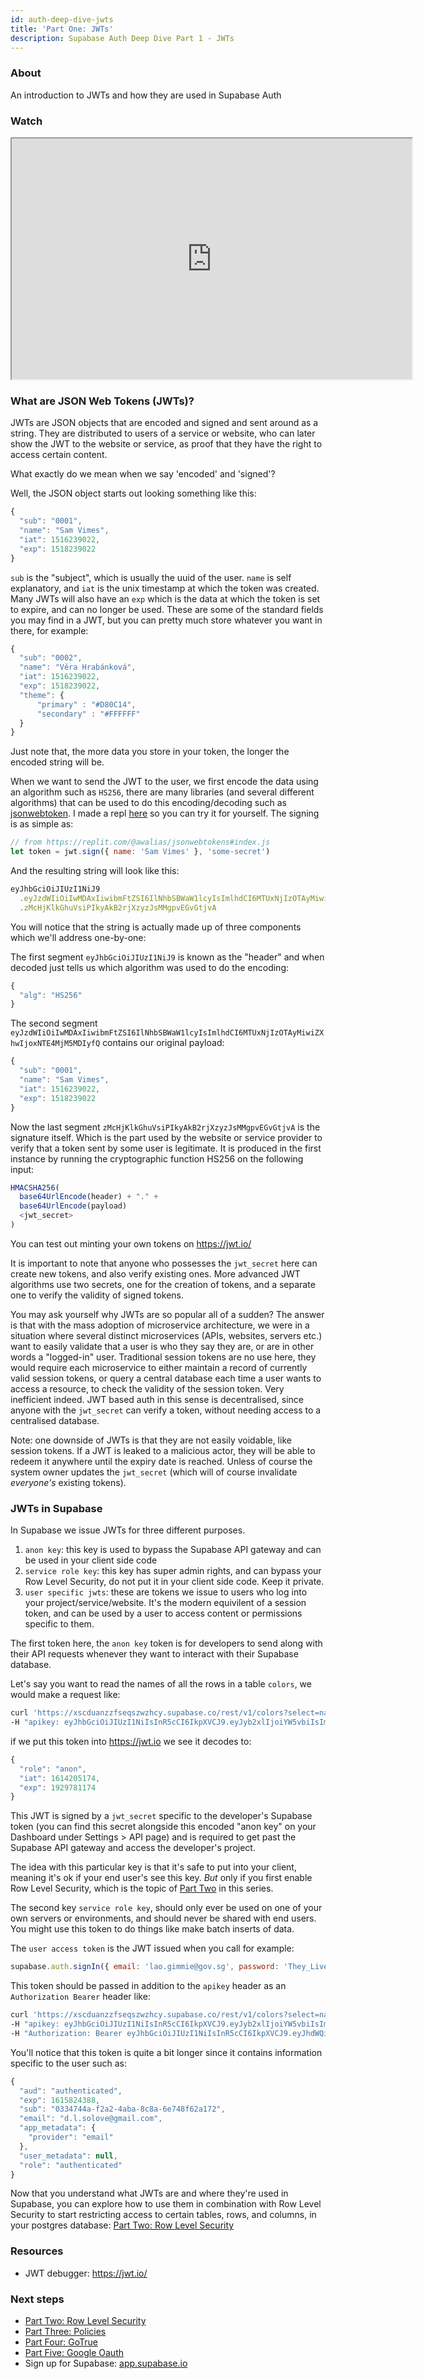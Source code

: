 ```yaml
---
id: auth-deep-dive-jwts
title: 'Part One: JWTs'
description: Supabase Auth Deep Dive Part 1 - JWTs
---
```


### About

An introduction to JWTs and how they are used in Supabase Auth

### Watch

<iframe className="w-full video-with-border" width="640" height="385" src="https://www.youtube-nocookie.com/embed/v3Exg5YpJvE" frameBorder="1" allow="accelerometer; autoplay; clipboard-write; encrypted-media; gyroscope; picture-in-picture" allowFullScreen></iframe>

### What are JSON Web Tokens (JWTs)?

JWTs are JSON objects that are encoded and signed and sent around as a string. They are distributed to users of a service or website, who can later show the JWT to the website or service, as proof that they have the right to access certain content.

What exactly do we mean when we say 'encoded' and 'signed'?

Well, the JSON object starts out looking something like this:

```js
{
  "sub": "0001",
  "name": "Sam Vimes",
  "iat": 1516239022,
  "exp": 1518239022
}
```

`sub` is the "subject", which is usually the uuid of the user. `name` is self explanatory, and `iat` is the unix timestamp at which the token was created. Many JWTs will also have an `exp` which is the data at which the token is set to expire, and can no longer be used. These are some of the standard fields you may find in a JWT, but you can pretty much store whatever you want in there, for example:

```js
{
  "sub": "0002",
  "name": "Věra Hrabánková",
  "iat": 1516239022,
  "exp": 1518239022,
  "theme": {
      "primary" : "#D80C14",
      "secondary" : "#FFFFFF"
  }
}
```

Just note that, the more data you store in your token, the longer the encoded string will be.

When we want to send the JWT to the user, we first encode the data using an algorithm such as `HS256`, there are many libraries (and several different algorithms) that can be used to do this encoding/decoding such as [jsonwebtoken](https://www.npmjs.com/package/jsonwebtoken). I made a repl [here](https://replit.com/@awalias/jsonwebtokens#index.js) so you can try it for yourself. The signing is as simple as:

```js
// from https://replit.com/@awalias/jsonwebtokens#index.js
let token = jwt.sign({ name: 'Sam Vimes' }, 'some-secret')
```

And the resulting string will look like this:

```js
eyJhbGciOiJIUzI1NiJ9
  .eyJzdWIiOiIwMDAxIiwibmFtZSI6IlNhbSBWaW1lcyIsImlhdCI6MTUxNjIzOTAyMiwiZXhwIjoxNTE4MjM5MDIyfQ
  .zMcHjKlkGhuVsiPIkyAkB2rjXzyzJsMMgpvEGvGtjvA
```

You will notice that the string is actually made up of three components which we'll address one-by-one:

The first segment `eyJhbGciOiJIUzI1NiJ9` is known as the "header" and when decoded just tells us which algorithm was used to do the encoding:

```js
{
  "alg": "HS256"
}
```

The second segment `eyJzdWIiOiIwMDAxIiwibmFtZSI6IlNhbSBWaW1lcyIsImlhdCI6MTUxNjIzOTAyMiwiZXhwIjoxNTE4MjM5MDIyfQ` contains our original payload:

```js
{
  "sub": "0001",
  "name": "Sam Vimes",
  "iat": 1516239022,
  "exp": 1518239022
}
```

Now the last segment `zMcHjKlkGhuVsiPIkyAkB2rjXzyzJsMMgpvEGvGtjvA` is the signature itself. Which is the part used by the website or service provider to verify that a token sent by some user is legitimate. It is produced in the first instance by running the cryptographic function HS256 on the following input:

```js
HMACSHA256(
  base64UrlEncode(header) + "." +
  base64UrlEncode(payload)
  <jwt_secret>
)
```

You can test out minting your own tokens on https://jwt.io/

It is important to note that anyone who possesses the `jwt_secret` here can create new tokens, and also verify existing ones. More advanced JWT algorithms use two secrets, one for the creation of tokens, and a separate one to verify the validity of signed tokens.

You may ask yourself why JWTs are so popular all of a sudden? The answer is that with the mass adoption of microservice architecture, we were in a situation where several distinct microservices (APIs, websites, servers etc.) want to easily validate that a user is who they say they are, or are in other words a "logged-in" user. Traditional session tokens are no use here, they would require each microservice to either maintain a record of currently valid session tokens, or query a central database each time a user wants to access a resource, to check the validity of the session token. Very inefficient indeed. JWT based auth in this sense is decentralised, since anyone with the `jwt_secret` can verify a token, without needing access to a centralised database.

Note: one downside of JWTs is that they are not easily voidable, like session tokens. If a JWT is leaked to a malicious actor, they will be able to redeem it anywhere until the expiry date is reached. Unless of course the system owner updates the `jwt_secret` (which will of course invalidate _everyone's_ existing tokens).

### JWTs in Supabase

In Supabase we issue JWTs for three different purposes.

1. `anon key`: this key is used to bypass the Supabase API gateway and can be used in your client side code
2. `service role key`: this key has super admin rights, and can bypass your Row Level Security, do not put it in your client side code. Keep it private.
3. `user specific jwts`: these are tokens we issue to users who log into your project/service/website. It's the modern equivilent of a session token, and can be used by a user to access content or permissions specific to them.

The first token here, the `anon key` token is for developers to send along with their API requests whenever they want to interact with their Supabase database.

Let's say you want to read the names of all the rows in a table `colors`, we would make a request like:

```bash
curl 'https://xscduanzzfseqszwzhcy.supabase.co/rest/v1/colors?select=name' \
-H "apikey: eyJhbGciOiJIUzI1NiIsInR5cCI6IkpXVCJ9.eyJyb2xlIjoiYW5vbiIsImlhdCI6MTYxNDIwNTE3NCwiZXhwIjoxOTI5NzgxMTc0fQ.-NBR1WnZyQGpRLdXJfgfpszoZ0EeE6KHatJsDPLIX8c"
```

if we put this token into https://jwt.io we see it decodes to:

```js
{
  "role": "anon",
  "iat": 1614205174,
  "exp": 1929781174
}
```

This JWT is signed by a `jwt_secret` specific to the developer's Supabase token (you can find this secret alongside this encoded "anon key" on your Dashboard under Settings > API page) and is required to get past the Supabase API gateway and access the developer's project.

The idea with this particular key is that it's safe to put into your client, meaning it's ok if your end user's see this key. _But_ only if you first enable Row Level Security, which is the topic of [Part Two](/docs/learn/auth-deep-dive/auth-row-level-security) in this series.

The second key `service role key`, should only ever be used on one of your own servers or environments, and should never be shared with end users. You might use this token to do things like make batch inserts of data.

The `user access token` is the JWT issued when you call for example:

```js
supabase.auth.signIn({ email: 'lao.gimmie@gov.sg', password: 'They_Live_1988!' })
```

This token should be passed in addition to the `apikey` header as an `Authorization Bearer` header like:

```bash
curl 'https://xscduanzzfseqszwzhcy.supabase.co/rest/v1/colors?select=name' \
-H "apikey: eyJhbGciOiJIUzI1NiIsInR5cCI6IkpXVCJ9.eyJyb2xlIjoiYW5vbiIsImlhdCI6MTYxNDIwNTE3NCwiZXhwIjoxOTI5NzgxMTc0fQ.-NBR1WnZyQGpRLdXJfgfpszoZ0EeE6KHatJsDPLIX8c" \
-H "Authorization: Bearer eyJhbGciOiJIUzI1NiIsInR5cCI6IkpXVCJ9.eyJhdWQiOiJhdXRoZW50aWNhdGVkIiwiZXhwIjoxNjE1ODI0Mzg4LCJzdWIiOiIwMzM0NzQ0YS1mMmEyLTRhYmEtOGM4YS02ZTc0OGY2MmExNzIiLCJlbWFpbCI6InNvbWVvbmVAZW1haWwuY29tIiwiYXBwX21ldGFkYXRhIjp7InByb3ZpZGVyIjoiZW1haWwifSwidXNlcl9tZXRhZGF0YSI6bnVsbCwicm9sZSI6ImF1dGhlbnRpY2F0ZWQifQ.I-_oSsJamtinGxniPETBf-ezAUwDW2sY9bJIThvdX9s"
```

You'll notice that this token is quite a bit longer since it contains information specific to the user such as:

```js
{
  "aud": "authenticated",
  "exp": 1615824388,
  "sub": "0334744a-f2a2-4aba-8c8a-6e748f62a172",
  "email": "d.l.solove@gmail.com",
  "app_metadata": {
    "provider": "email"
  },
  "user_metadata": null,
  "role": "authenticated"
}
```

Now that you understand what JWTs are and where they're used in Supabase, you can explore how to use them in combination with Row Level Security to start restricting access to certain tables, rows, and columns, in your postgres database: [Part Two: Row Level Security](/docs/learn/auth-deep-dive/auth-row-level-security)

### Resources

- JWT debugger: https://jwt.io/​

### Next steps

<!-- - Watch [Part One: JWTs](/docs/learn/auth-deep-dive/auth-deep-dive-jwts) -->

- [Part Two: Row Level Security](/docs/learn/auth-deep-dive/auth-row-level-security)
- [Part Three: Policies](/docs/learn/auth-deep-dive/auth-policies)
- [Part Four: GoTrue](/docs/learn/auth-deep-dive/auth-gotrue)
- [Part Five: Google Oauth](/docs/learn/auth-deep-dive/auth-google-oauth)
- Sign up for Supabase: [app.supabase.io](https://app.supabase.io)
